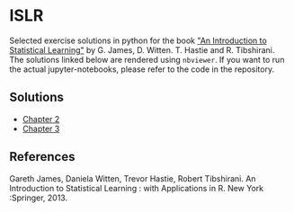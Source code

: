 # ISLR
Selected exercise solutions in python for the book ["An Introduction to Statistical Learning"](https://www.statlearning.com/) by G. James, D. Witten. T. Hastie and R. Tibshirani. <br>
The solutions linked below are rendered using `nbviewer`. If you want to run the actual jupyter-notebooks, please refer to the code in the repository.

## Solutions
- [Chapter 2](https://nbviewer.jupyter.org/github/maurock/ISLR/blob/main/Chapter_2.ipynb)
- [Chapter 3](https://nbviewer.jupyter.org/github/maurock/ISLR/blob/main/Chapter_3.ipynb)

## References
Gareth James, Daniela Witten, Trevor Hastie, Robert Tibshirani. An Introduction to Statistical Learning : with Applications in R. New York :Springer, 2013.